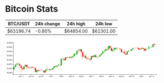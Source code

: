 # Bitcoin Stats

BTC/USDT|24h change|24h high|24h low|
|---|---|---|---|
|$63196.74|-0.80%|$64854.00|$61301.00|

<img src="./chart.svg">
